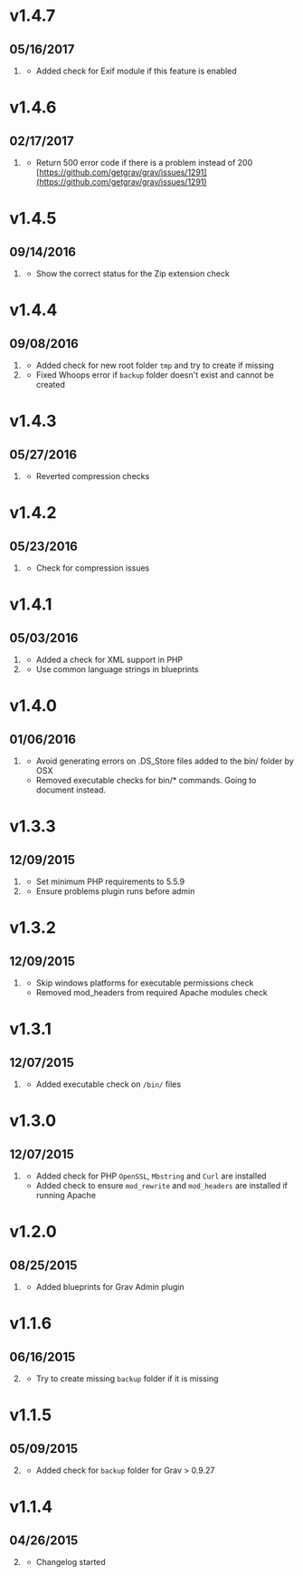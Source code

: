# v1.4.7

## 05/16/2017

1. [](#improved)
    * Added check for Exif module if this feature is enabled

# v1.4.6

## 02/17/2017

1. [](#improved)
    * Return 500 error code if there is a problem instead of
      200 [https://github.com/getgrav/grav/issues/1291](https://github.com/getgrav/grav/issues/1291)

# v1.4.5

## 09/14/2016

1. [](#bugfix)
    * Show the correct status for the Zip extension check

# v1.4.4

## 09/08/2016

1. [](#new)
    * Added check for new root folder `tmp` and try to create if missing
1. [](#bugfix)
    * Fixed Whoops error if `backup` folder doesn't exist and cannot be created

# v1.4.3

## 05/27/2016

1. [](#new)
    * Reverted compression checks

# v1.4.2

## 05/23/2016

1. [](#new)
    * Check for compression issues

# v1.4.1

## 05/03/2016

1. [](#new)
    * Added a check for XML support in PHP
1. [](#improved)
    * Use common language strings in blueprints

# v1.4.0

## 01/06/2016

1. [](#improved)
    * Avoid generating errors on .DS_Store files added to the bin/ folder by OSX
    * Removed executable checks for bin/* commands. Going to document instead.

# v1.3.3

## 12/09/2015

1. [](#new)
    * Set minimum PHP requirements to 5.5.9
1. [](#improved)
    * Ensure problems plugin runs before admin

# v1.3.2

## 12/09/2015

1. [](#improved)
    * Skip windows platforms for executable permissions check
    * Removed mod_headers from required Apache modules check

# v1.3.1

## 12/07/2015

1. [](#improved)
    * Added executable check on `/bin/` files

# v1.3.0

## 12/07/2015

1. [](#improved)
    * Added check for PHP `OpenSSL`, `Mbstring` and `Curl` are installed
    * Added check to ensure `mod_rewrite` and `mod_headers` are installed if running Apache

# v1.2.0

## 08/25/2015

1. [](#improved)
    * Added blueprints for Grav Admin plugin

# v1.1.6

## 06/16/2015

2. [](#new)
    * Try to create missing `backup` folder if it is missing

# v1.1.5

## 05/09/2015

2. [](#new)
    * Added check for `backup` folder for Grav > 0.9.27

# v1.1.4

## 04/26/2015

2. [](#new)
    * Changelog started

